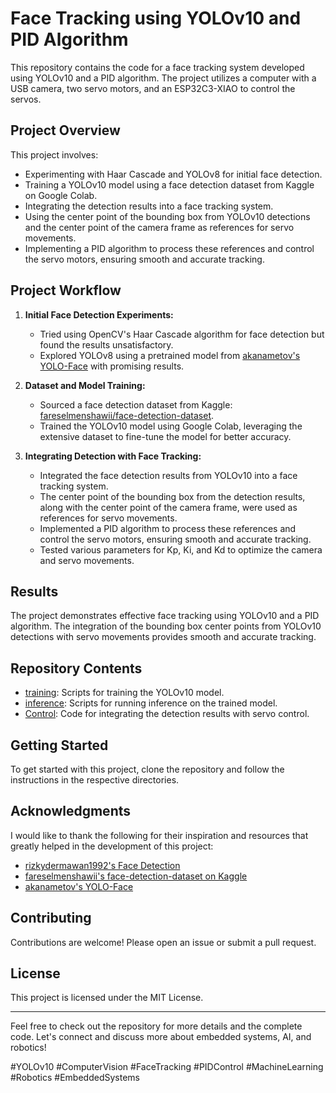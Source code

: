 # Face Tracking using YOLOv10 and PID Algorithm

This repository contains the code for a face tracking system developed using YOLOv10 and a PID algorithm. The project utilizes a computer with a USB camera, two servo motors, and an ESP32C3-XIAO to control the servos.

## Project Overview

This project involves:
- Experimenting with Haar Cascade and YOLOv8 for initial face detection.
- Training a YOLOv10 model using a face detection dataset from Kaggle on Google Colab.
- Integrating the detection results into a face tracking system.
- Using the center point of the bounding box from YOLOv10 detections and the center point of the camera frame as references for servo movements.
- Implementing a PID algorithm to process these references and control the servo motors, ensuring smooth and accurate tracking.

## Project Workflow

1. **Initial Face Detection Experiments:**
   - Tried using OpenCV's Haar Cascade algorithm for face detection but found the results unsatisfactory.
   - Explored YOLOv8 using a pretrained model from [akanametov's YOLO-Face](https://github.com/akanametov/yolo-face) with promising results.

2. **Dataset and Model Training:**
   - Sourced a face detection dataset from Kaggle: [fareselmenshawii/face-detection-dataset](https://www.kaggle.com/datasets/fareselmenshawii/face-detection-dataset).
   - Trained the YOLOv10 model using Google Colab, leveraging the extensive dataset to fine-tune the model for better accuracy.

3. **Integrating Detection with Face Tracking:**
   - Integrated the face detection results from YOLOv10 into a face tracking system.
   - The center point of the bounding box from the detection results, along with the center point of the camera frame, were used as references for servo movements.
   - Implemented a PID algorithm to process these references and control the servo motors, ensuring smooth and accurate tracking.
   - Tested various parameters for Kp, Ki, and Kd to optimize the camera and servo movements.

## Results

The project demonstrates effective face tracking using YOLOv10 and a PID algorithm. The integration of the bounding box center points from YOLOv10 detections with servo movements provides smooth and accurate tracking.

## Repository Contents

- [training](https://github.com/fitranurmayadi/yolov10_face_tracking/tree/main/Training%20yolov10): Scripts for training the YOLOv10 model.
- [inference](https://github.com/fitranurmayadi/yolov10_face_tracking/tree/main/face_tracking_yolov10): Scripts for running inference on the trained model.
- [Control](https://github.com/fitranurmayadi/yolov10_face_tracking/tree/main/ServoXY_Serial): Code for integrating the detection results with servo control.

## Getting Started

To get started with this project, clone the repository and follow the instructions in the respective directories.

## Acknowledgments

I would like to thank the following for their inspiration and resources that greatly helped in the development of this project:
- [rizkydermawan1992's Face Detection](https://github.com/rizkydermawan1992/Face-Detection)
- [fareselmenshawii's face-detection-dataset on Kaggle](https://www.kaggle.com/datasets/fareselmenshawii/face-detection-dataset)
- [akanametov's YOLO-Face](https://github.com/akanametov/yolo-face)

## Contributing

Contributions are welcome! Please open an issue or submit a pull request.

## License

This project is licensed under the MIT License.

---

Feel free to check out the repository for more details and the complete code. Let's connect and discuss more about embedded systems, AI, and robotics!

#YOLOv10 #ComputerVision #FaceTracking #PIDControl #MachineLearning #Robotics #EmbeddedSystems
